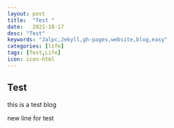 ```yaml
---
layout: post
title:  "Test "
date:   2021-10-17
desc: "Test"
keywords: "Jalpc,Jekyll,gh-pages,website,blog,easy"
categories: [life]
tags: [Test,Life]
icon: icon-html
---
```


## Test

this is a test blog

new line for test
